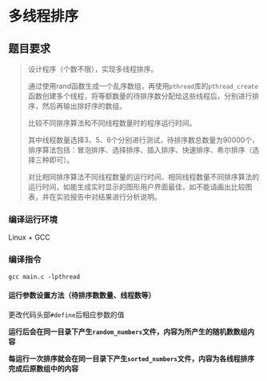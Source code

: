 # 多线程排序

## 题目要求

> 设计程序（个数不限），实现多线程排序。
>
> 通过使用rand函数生成一个乱序数组，再使用`pthread`库的`pthread_create`函数创建多个线程，将等额数量的待排序数分配给这些线程后，分别进行排序，然后再输出排好序的数组。
>
> 比较不同排序算法和不同线程数量时的程序运行时间。
>
> 其中线程数量选择3、5、6个分别进行测试，待排序数总数量为90000个，排序算法包括：冒泡排序、选择排序、插入排序、快速排序、希尔排序（选择三种即可）。
>
> 对比相同排序算法不同线程数量的运行时间、相同线程数量不同排序算法的运行时间，如能生成实时显示的图形用户界面最佳，如不能请画出比较图表，并在实验报告中对结果进行分析说明。

### 编译运行环境

Linux + GCC

### 编译指令

`gcc main.c -lpthread`

#### 运行参数设置方法（待排序数数量、线程数等）

更改代码头部`#define`后相应参数的值

**运行后会在同一目录下产生`random_numbers`文件，内容为所产生的随机数数组内容**

**每运行一次排序就会在同一目录下产生`sorted_numbers`文件，内容为各线程排序完成后原数组中的内容**
